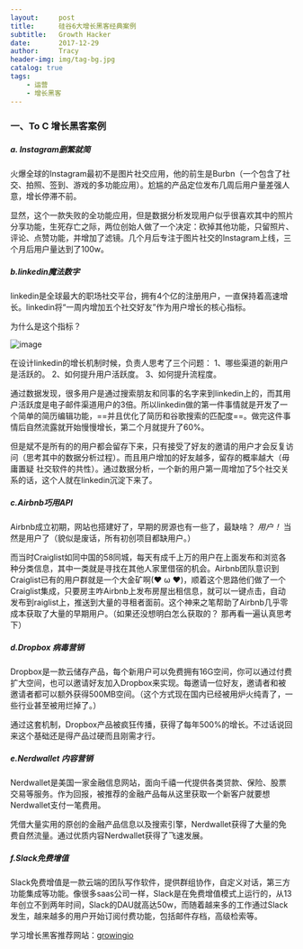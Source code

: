 ```yaml
---
layout:     post
title:      硅谷6大增长黑客经典案例
subtitle:   Growth Hacker
date:       2017-12-29
author:     Tracy
header-img: img/tag-bg.jpg
catalog: true
tags:
    - 运营
    - 增长黑客
---
```

### 一、To C 增长黑客案例
##### a. Instagram删繁就简
火爆全球的Instagram最初不是图片社交应用，他的前生是Burbn（一个包含了社交、拍照、签到、游戏的多功能应用）。尬尴的产品定位发布几周后用户量差强人意，增长停滞不前。

显然，这个一款失败的全功能应用，但是数据分析发现用户似乎很喜欢其中的照片分享功能，生死存亡之际，两位创始人做了一个决定：砍掉其他功能，只留照片、评论、点赞功能，并增加了滤镜。几个月后专注于图片社交的Instagram上线，三个月后用户量达到了100w。

##### b.linkedin魔法数字
linkedin是全球最大的职场社交平台，拥有4个亿的注册用户，一直保持着高速增长。linkedin将“一周内增加五个社交好友”作为用户增长的核心指标。

为什么是这个指标？

![image]()

在设计linkedin的增长机制时候，负责人思考了三个问题：
1、哪些渠道的新用户是活跃的。
2、如何提升用户活跃度。
3、如何提升流程度。

通过数据发现，很多用户是通过搜索朋友和同事的名字来到linkedin上的，而其用户活跃度是电子邮件渠道用户的3倍。所以linkedin做的第一件事情就是开发了一个简单的简历编辑功能，==并且优化了简历和谷歌搜索的匹配度==。做完这件事情后自然流露就开始慢慢增长，第二个月就提升了60%。

但是斌不是所有的的用户都会留存下来，只有接受了好友的邀请的用户才会反复访问（思考其中的数据分析过程）。而且用户增加的好友越多，留存的概率越大（毋庸置疑 社交软件的共性）。通过数据分析，一个新的用户第一周增加了5个社交关系的话，这个人就在linkedin沉淀下来了。

##### c.Airbnb巧用API
Airbnb成立初期，网站也搭建好了，早期的房源也有一些了，最缺啥？
*用户！* 当然是用户了（貌似是废话，所有初创项目都缺用户。）

而当时Craiglist如同中国的58同城，每天有成千上万的用户在上面发布和浏览各种分类信息，其中一类就是寻找在其他人家里借宿的机会。Airbnb团队意识到Craiglist已有的用户群就是一个大金矿啊(❤ ω ❤)，顺着这个思路他们做了一个Craiglist集成，只要房主咋Airbnb上发布房屋出租信息，就可以一键点击，自动发布到raiglist上，推送到大量的寻租者面前。这个神来之笔帮助了Airbnb几乎零成本获取了大量的早期用户。（如果还没想明白怎么获取的？ 那再看一遍认真思考下）

##### d.Dropbox 病毒营销
Dropbox是一款云储存产品，每个新用户可以免费拥有16G空间，你可以通过付费扩大空间，也可以邀请好友加入Dropbox来实现。每邀请一位好友，邀请者和被邀请者都可以额外获得500MB空间。（这个方式现在国内已经被用炉火纯青了，一些行业甚至被用烂掉了。）

通过这套机制，Dropbox产品被疯狂传播，获得了每年500%的增长。不过话说回来这个基础还是得产品过硬而且刚需才行。

##### e.Nerdwallet 内容营销
Nerdwallet是美国一家金融信息网站，面向千禧一代提供各类贷款、保险、股票交易等服务。作为回报，被推荐的金融产品每从这里获取一个新客户就要想Nerdwallet支付一笔费用。

凭借大量实用的原创的金融产品信息以及搜索引擎，Nerdwallet获得了大量的免费自然流量。通过优质内容Nerdwallet获得了飞速发展。

##### f.Slack免费增值
Slack免费增值是一款云端的团队写作软件，提供群组协作，自定义对话，第三方功能集成等功能。像很多saas公司一样，Slack是在免费增值模式上运行的，从13年创立不到两年时间，Slack的DAU就高达50w，而随着越来多的工作通过Slack发生，越来越多的用户开始订阅付费功能，包括邮件存档，高级检索等。



学习增长黑客推荐网站：[growingio](https://www.growingio.com/)
